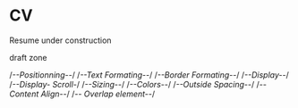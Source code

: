 # CV
Resume under construction


draft zone

/*--Positionning--*/
/*--Text Formating--*/
/*--Border Formating--*/
/*--Display--*/
/*--Display- Scroll-*/
/*--Sizing--*/
/*--Colors--*/
/*--Outside Spacing--*/
 /*--Content Align--*/
 /*-- Overlap element--*/  


